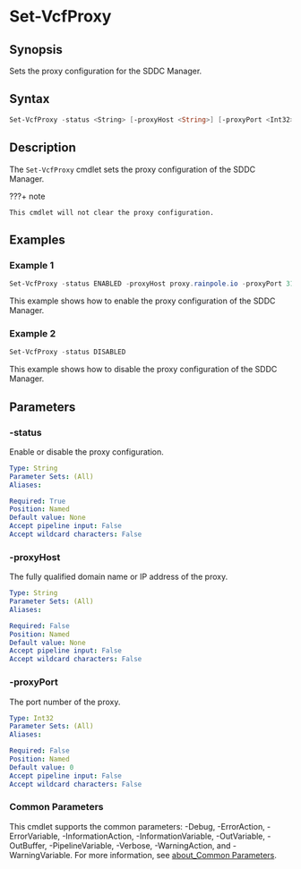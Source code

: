 # Set-VcfProxy

## Synopsis

Sets the proxy configuration for the SDDC Manager.

## Syntax

```powershell
Set-VcfProxy -status <String> [-proxyHost <String>] [-proxyPort <Int32>] [<Common Parameters>]
```

## Description

The `Set-VcfProxy` cmdlet sets the proxy configuration of the SDDC Manager.

???+ note

    This cmdlet will not clear the proxy configuration.

## Examples

### Example 1

```powershell
Set-VcfProxy -status ENABLED -proxyHost proxy.rainpole.io -proxyPort 3128
```

This example shows how to enable the proxy configuration of the SDDC Manager.

### Example 2

```powershell
Set-VcfProxy -status DISABLED
```

This example shows how to disable the proxy configuration of the SDDC Manager.

## Parameters

### -status

Enable or disable the proxy configuration.

```yaml
Type: String
Parameter Sets: (All)
Aliases:

Required: True
Position: Named
Default value: None
Accept pipeline input: False
Accept wildcard characters: False
```

### -proxyHost

The fully qualified domain name or IP address of the proxy.

```yaml
Type: String
Parameter Sets: (All)
Aliases:

Required: False
Position: Named
Default value: None
Accept pipeline input: False
Accept wildcard characters: False
```

### -proxyPort

The port number of the proxy.

```yaml
Type: Int32
Parameter Sets: (All)
Aliases:

Required: False
Position: Named
Default value: 0
Accept pipeline input: False
Accept wildcard characters: False
```

### Common Parameters

This cmdlet supports the common parameters: -Debug, -ErrorAction, -ErrorVariable, -InformationAction, -InformationVariable, -OutVariable, -OutBuffer, -PipelineVariable, -Verbose, -WarningAction, and -WarningVariable. For more information, see [about_Common Parameters](http://go.microsoft.com/fwlink/?LinkID=113216).
